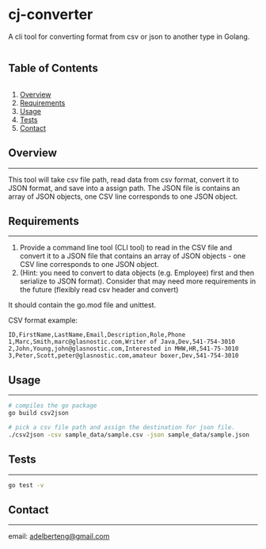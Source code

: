 # cj-converter
A cli tool for converting format from csv or json to another type in Golang.


<summary><h2 style="display: inline-block">Table of Contents</h2></summary>
<ol>
  <li><a href="#overview">Overview</a></li>
  <li><a href="#requirements">Requirements</a></li>
  <li><a href="#usage">Usage</a></li>
  <li><a href="#tests">Tests</a></li>
  <li><a href="#contact">Contact</a></li>
</ol>


## Overview
---
This tool will take csv file path, read data from csv format, convert it to JSON format, and save into a assign path. The JSON file is contains an array of JSON objects, one CSV line corresponds to one JSON object.


## Requirements
---
1. Provide a command line tool (CLI tool) to read in the CSV file and convert it to a JSON file that contains an array of JSON objects - one CSV line corresponds to one JSON object.
2. (Hint: you need to convert to data objects (e.g. Employee) first and then serialize to JSON format).
Consider that may need more requirements in the future (flexibly read csv header and convert)

It should contain the go.mod file and unittest.

CSV format example:
```
ID,FirstName,LastName,Email,Description,Role,Phone
1,Marc,Smith,marc@glasnostic.com,Writer of Java,Dev,541-754-3010 
2,John,Young,john@glasnostic.com,Interested in MHW,HR,541-75-3010 
3,Peter,Scott,peter@glasnostic.com,amateur boxer,Dev,541-754-3010
```

## Usage
---
``` bash
# compiles the go package
go build csv2json

# pick a csv file path and assign the destination for json file.
./csv2json -csv sample_data/sample.csv -json sample_data/sample.json
```


## Tests
---
``` bash
go test -v
```


## Contact
---
email: adelberteng@gmail.com
